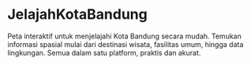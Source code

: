 # JelajahKotaBandung
Peta interaktif untuk menjelajahi Kota Bandung secara mudah. Temukan informasi spasial mulai dari destinasi wisata, fasilitas umum, hingga data lingkungan. Semua dalam satu platform, praktis dan akurat.
